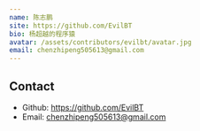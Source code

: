 ```yaml
---
name: 陈志鹏
site: https://github.com/EvilBT
bio: 杨超越的程序猿
avatar: /assets/contributors/evilbt/avatar.jpg
email: chenzhipeng505613@gmail.com
---
```


## Contact

- Github: <https://github.com/EvilBT>
- Email: <chenzhipeng505613@gmail.com>
